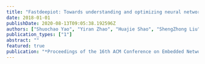 ```yaml
---
title: "Fastdeepiot: Towards understanding and optimizing neural network execution time on mobile and embedded devices"
date: 2018-01-01
publishDate: 2020-08-13T09:05:38.192596Z
authors: ["Shuochao Yao", "Yiran Zhao", "Huajie Shao", "ShengZhong Liu", "Dongxin Liu", "Lu Su", "Tarek Abdelzaher"]
publication_types: ["1"]
abstract: ""
featured: true
publication: "*Proceedings of the 16th ACM Conference on Embedded Networked Sensor Systems*"
---
```


